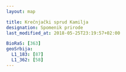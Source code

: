 ```yaml
---
layout: map

title: Krečnjački sprud Kamilja
designation: Spomenik prirode
last_modified_at: 2018-05-25T23:19:57+02:00

BioRaS: [363]
geoSrbija:
  L1_183: [87]
  L1_362: [58]
---
```

